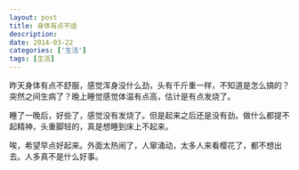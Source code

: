 ```yaml
---
layout: post
title: 身体有点不适
description: 
date: 2014-03-22
categories: ['生活']
tags: [生活]
---
```


昨天身体有点不舒服，感觉浑身没什么劲，头有千斤重一样，不知道是怎么搞的？突然之间生病了？晚上睡觉感觉体温有点高，估计是有点发烧了。
<!--more-->
睡了一晚后，好些了，感觉没有发烧了。但是起来之后还是没有劲。做什么都提不起精神，头重脚轻的，真是想睡到床上不起来。

唉，希望早点好起来。外面太热闹了，人窜涌动，太多人来看樱花了，都不想出去。人多真不是什么好事。

